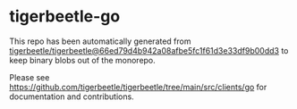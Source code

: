 # tigerbeetle-go
This repo has been automatically generated from
[tigerbeetle/tigerbeetle@66ed79d4b942a08afbe5fc1f61d3e33df9b00dd3](https://github.com/tigerbeetle/tigerbeetle/commit/66ed79d4b942a08afbe5fc1f61d3e33df9b00dd3)
to keep binary blobs out of the monorepo.

Please see
<https://github.com/tigerbeetle/tigerbeetle/tree/main/src/clients/go>
for documentation and contributions.
